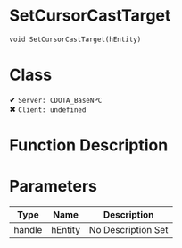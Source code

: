 # SetCursorCastTarget
```
void SetCursorCastTarget(hEntity)
```
# Class
✔ `Server: CDOTA_BaseNPC`  
✖ `Client: undefined`  

# Function Description

# Parameters
Type|Name|Description
--|--|--
handle|hEntity|No Description Set
